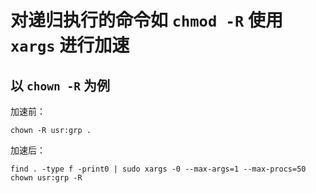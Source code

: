 # 对递归执行的命令如 `chmod -R` 使用 `xargs` 进行加速

## 以 `chown -R` 为例

加速前：
```shell
chown -R usr:grp .
```

加速后：
```shell
find . -type f -print0 | sudo xargs -0 --max-args=1 --max-procs=50 chown usr:grp -R
```
